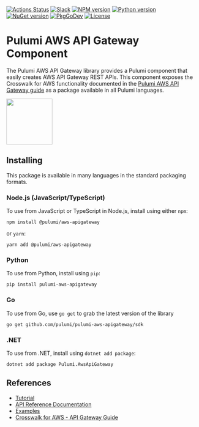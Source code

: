[![Actions Status](https://github.com/pulumi/pulumi-aws-apigateway/actions/workflows/release.yml/badge.svg)](https://github.com/pulumi/pulumi-aws-apigateway/actions)
[![Slack](http://www.pulumi.com/images/docs/badges/slack.svg)](https://slack.pulumi.com)
[![NPM version](https://badge.fury.io/js/%40pulumi%2Faws-apigateway.svg)](https://www.npmjs.com/package/@pulumi/aws-apigateway)
[![Python version](https://badge.fury.io/py/pulumi-aws-apigateway.svg)](https://pypi.org/project/pulumi-aws-apigateway)
[![NuGet version](https://badge.fury.io/nu/pulumi.awsapigateway.svg)](https://badge.fury.io/nu/pulumi.awsapigateway)
[![PkgGoDev](https://pkg.go.dev/badge/github.com/pulumi/pulumi-aws-apigateway/sdk/go)](https://pkg.go.dev/github.com/pulumi/pulumi-aws-apigateway/sdk/go)
[![License](https://img.shields.io/github/license/pulumi/pulumi-aws-apigateway)](https://github.com/pulumi/pulumi-aws-apigateway/blob/master/LICENSE)

# Pulumi AWS API Gateway Component

The Pulumi AWS API Gateway library provides a Pulumi component that easily creates AWS API Gateway REST APIs. This component exposes the Crosswalk for AWS functionality documented in the [Pulumi AWS API Gateway guide](https://www.pulumi.com/docs/guides/crosswalk/aws/api-gateway/) as a package available in all Pulumi languages.

<div>
    <a href="https://www.pulumi.com/templates/serverless-application/aws/" title="Get Started">
       <img src="https://www.pulumi.com/images/get-started.svg?" width="120">
    </a>
</div>

## Installing

This package is available in many languages in the standard packaging formats.

### Node.js (JavaScript/TypeScript)

To use from JavaScript or TypeScript in Node.js, install using either `npm`:

    npm install @pulumi/aws-apigateway

or `yarn`:

    yarn add @pulumi/aws-apigateway

### Python

To use from Python, install using `pip`:

    pip install pulumi-aws-apigateway

### Go

To use from Go, use `go get` to grab the latest version of the library

    go get github.com/pulumi/pulumi-aws-apigateway/sdk

### .NET

To use from .NET, install using `dotnet add package`:

    dotnet add package Pulumi.AwsApiGateway

## References

* [Tutorial](https://www.pulumi.com/templates/serverless-application/aws/)
* [API Reference Documentation](https://www.pulumi.com/registry/packages/aws-apigateway/api-docs/)
* [Examples](./examples)
* [Crosswalk for AWS - API Gateway Guide](https://www.pulumi.com/docs/guides/crosswalk/aws/api-gateway/)